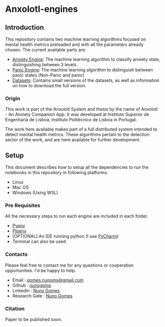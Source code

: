 # Anxolotl-engines

## Introduction

This repository contains two machine learning algorithms focused on mental health metrics
preloaded and with all the parameters already chosen. The current available parts are:

- [Anxiety Engine](anxiety_engine): The machine learning algorithm to classify anxiety state,
  distinguishing between 3 levels.
- [Panic Engine](panic_engine): The machine learning algorithm to distinguish between panic states (Non-Panic and panic)
- [Datasets](datasets): Contains small versions of the datasets, as well as information on how to
  download the full version.

### Origin

This work is part of the Anxolotl System and thesis by the name of
Anxolotl - An Anxiety Companion App. It was developed at Instituto Superior de Engenharia
de Lisboa, Instituto Politécnico de Lisboa in Portugal. 

The work here available makes part of a full distributed system intended to detect mental
health metrics. These algorithms pertain to the detection sector of the work, and are here
available for further development. 

## Setup

This document describes how to setup all the dependencies to run the notebooks in this
repository in following platforms:

- Linux
- Mac OS
- Windows (Using WSL)

### Pre Requisites

All the necessary steps to run each engine are included in each folder. 

- [Pyenv](https://github.com/pyenv/pyenv)
- [Pipenv](https://pipenv.pypa.io/en/latest/)
- [OPTIONAL] An IDE running python (I use [PyCharm](https://www.jetbrains.com/pycharm/))
- Terminal can also be used

### Contacts
Please feel free to contact me for any questions or cooperation opportunities. I'd be
happy to help.

- Email : [gomes.nunoms@gmail.com](mailto:gomes.nunoms@gmail.com)
- Github : [nunogoms](https://github.com/nunogoms)
- Linkedin : [Nuno Gomes](https://www.linkedin.com/in/nuno-g-7734291a5/)
- Research Gate : [Nuno Gomes](https://www.linkedin.com/in/nuno-g-7734291a5/)

### Citation

Paper to be published soon.

<!---
```
@article{
YANG2020295,
title = "On hyperparameter optimization of machine learning algorithms: Theory and practice",
author = "Li Yang and Abdallah Shami",
volume = "415",
pages = "295 - 316",
journal = "Neurocomputing",
year = "2020",
issn = "0925-2312",
doi = "https://doi.org/10.1016/j.neucom.2020.07.061",
url = "http://www.sciencedirect.com/science/article/pii/S0925231220311693"
}
```
-->



